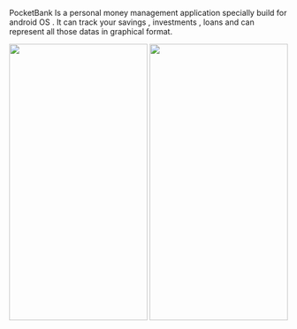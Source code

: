 PocketBank Is a personal money management application specially build for android OS . It can track your savings , investments , loans and can represent all those datas in graphical format.

<img src="https://user-images.githubusercontent.com/79393396/174012138-36657da8-2942-404d-95f4-09fb53dccc79.jpg" width="250" height="500">
<img src="https://user-images.githubusercontent.com/79393396/174035083-801f5c05-e55a-4401-92fc-f4507fc763fd.jpg" width="250" height="500">
